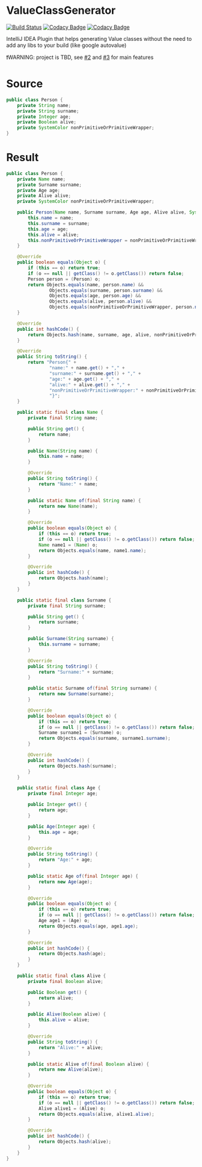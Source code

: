# ValueClassGenerator
[![Build Status](https://travis-ci.org/Ingwersaft/ValueClassGenerator.svg?branch=master)](https://travis-ci.org/Ingwersaft/ValueClassGenerator)
[![Codacy Badge](https://api.codacy.com/project/badge/Grade/1189fda83a6d4621adb76ea485ce10a1)](https://www.codacy.com/app/Ingwersaft/ValueClassGenerator?utm_source=github.com&amp;utm_medium=referral&amp;utm_content=Ingwersaft/ValueClassGenerator&amp;utm_campaign=Badge_Grade)
[![Codacy Badge](https://api.codacy.com/project/badge/Coverage/1189fda83a6d4621adb76ea485ce10a1)](https://www.codacy.com/app/Ingwersaft/ValueClassGenerator?utm_source=github.com&utm_medium=referral&utm_content=Ingwersaft/ValueClassGenerator&utm_campaign=Badge_Coverage)

IntelliJ IDEA Plugin that helps generating Value classes without the need to add any libs to your build (like google autovalue)

:exclamation:WARNING: project is TBD, see [#2](/../../issues/2) and [#3](/../../issues/3) for main features

# Source
````java
public class Person {
    private String name;
    private String surname;
    private Integer age;
    private Boolean alive;
    private SystemColor nonPrimitiveOrPrimitiveWrapper;
}
````

# Result
````java
public class Person {
    private Name name;
    private Surname surname;
    private Age age;
    private Alive alive;
    private SystemColor nonPrimitiveOrPrimitiveWrapper;

    public Person(Name name, Surname surname, Age age, Alive alive, SystemColor nonPrimitiveOrPrimitiveWrapper) {
        this.name = name;
        this.surname = surname;
        this.age = age;
        this.alive = alive;
        this.nonPrimitiveOrPrimitiveWrapper = nonPrimitiveOrPrimitiveWrapper;
    }

    @Override
    public boolean equals(Object o) {
        if (this == o) return true;
        if (o == null || getClass() != o.getClass()) return false;
        Person person = (Person) o;
        return Objects.equals(name, person.name) &&
                Objects.equals(surname, person.surname) &&
                Objects.equals(age, person.age) &&
                Objects.equals(alive, person.alive) &&
                Objects.equals(nonPrimitiveOrPrimitiveWrapper, person.nonPrimitiveOrPrimitiveWrapper);
    }

    @Override
    public int hashCode() {
        return Objects.hash(name, surname, age, alive, nonPrimitiveOrPrimitiveWrapper);
    }

    @Override
    public String toString() {
        return "Person{" +
                "name:" + name.get() + "," +
                "surname:" + surname.get() + "," +
                "age:" + age.get() + "," +
                "alive:" + alive.get() + "," +
                "nonPrimitiveOrPrimitiveWrapper:" + nonPrimitiveOrPrimitiveWrapper + "," +
                "}";
    }

    public static final class Name {
        private final String name;

        public String get() {
            return name;
        }

        public Name(String name) {
            this.name = name;
        }

        @Override
        public String toString() {
            return "Name:" + name;
        }

        public static Name of(final String name) {
            return new Name(name);
        }

        @Override
        public boolean equals(Object o) {
            if (this == o) return true;
            if (o == null || getClass() != o.getClass()) return false;
            Name name1 = (Name) o;
            return Objects.equals(name, name1.name);
        }

        @Override
        public int hashCode() {
            return Objects.hash(name);
        }
    }

    public static final class Surname {
        private final String surname;

        public String get() {
            return surname;
        }

        public Surname(String surname) {
            this.surname = surname;
        }

        @Override
        public String toString() {
            return "Surname:" + surname;
        }

        public static Surname of(final String surname) {
            return new Surname(surname);
        }

        @Override
        public boolean equals(Object o) {
            if (this == o) return true;
            if (o == null || getClass() != o.getClass()) return false;
            Surname surname1 = (Surname) o;
            return Objects.equals(surname, surname1.surname);
        }

        @Override
        public int hashCode() {
            return Objects.hash(surname);
        }
    }

    public static final class Age {
        private final Integer age;

        public Integer get() {
            return age;
        }

        public Age(Integer age) {
            this.age = age;
        }

        @Override
        public String toString() {
            return "Age:" + age;
        }

        public static Age of(final Integer age) {
            return new Age(age);
        }

        @Override
        public boolean equals(Object o) {
            if (this == o) return true;
            if (o == null || getClass() != o.getClass()) return false;
            Age age1 = (Age) o;
            return Objects.equals(age, age1.age);
        }

        @Override
        public int hashCode() {
            return Objects.hash(age);
        }
    }

    public static final class Alive {
        private final Boolean alive;

        public Boolean get() {
            return alive;
        }

        public Alive(Boolean alive) {
            this.alive = alive;
        }

        @Override
        public String toString() {
            return "Alive:" + alive;
        }

        public static Alive of(final Boolean alive) {
            return new Alive(alive);
        }

        @Override
        public boolean equals(Object o) {
            if (this == o) return true;
            if (o == null || getClass() != o.getClass()) return false;
            Alive alive1 = (Alive) o;
            return Objects.equals(alive, alive1.alive);
        }

        @Override
        public int hashCode() {
            return Objects.hash(alive);
        }
    }
}
````
